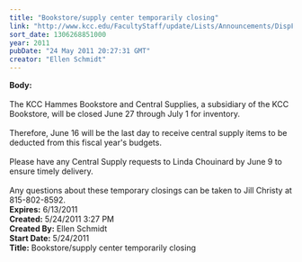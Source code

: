 ```yaml
---
title: "Bookstore/supply center temporarily closing"
link: "http://www.kcc.edu/FacultyStaff/update/Lists/Announcements/DispForm.aspx?ID=317"
sort_date: 1306268851000
year: 2011
pubDate: "24 May 2011 20:27:31 GMT"
creator: "Ellen Schmidt"
---
```


<div><b>Body:</b> <div class=ExternalClassBA2DF6514A164ADCB6023E26804B72EA>
<div><br>The KCC Hammes Bookstore and Central Supplies, a subsidiary of the KCC Bookstore, will be closed June 27 through July 1 for inventory. </div>
<div> </div>
<div>Therefore, June 16 will be the last day to receive central supply items to be deducted from this fiscal year's budgets.</div>
<div> </div>
<div>Please have any Central Supply requests to Linda Chouinard by June 9 to ensure timely delivery. </div>
<div> </div>
<div>Any questions about these temporary closings can be taken to Jill Christy at 815-802-8592.<br></div></div></div>
<div><b>Expires:</b> 6/13/2011</div>
<div><b>Created:</b> 5/24/2011 3:27 PM</div>
<div><b>Created By:</b> Ellen Schmidt</div>
<div><b>Start Date:</b> 5/24/2011</div>
<div><b>Title:</b> Bookstore/supply center temporarily closing</div>
